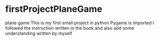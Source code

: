 # firstProjectPlaneGame
plane game
This is my first small project in python
Pygame is imported
I followed the instruction written in the book 
and also add some understanding written by myself
